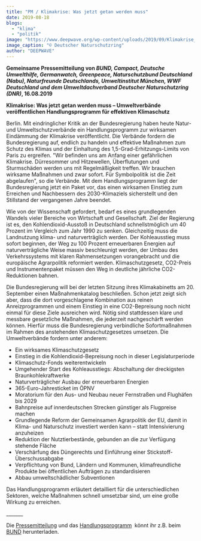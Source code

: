 ```yaml
---
title: "PM / Klimakrise: Was jetzt getan werden muss"
date: 2019-08-18
blogs: 
  - "klima"
  - "politik"
image: "https://www.deepwave.org/wp-content/uploads/2019/09/Klimakrise_Handlungsprogramm_Logos_der_Verbände.png"
image_caption: "© Deutscher Naturschutzring"
author: "DEEPWAVE"
---
```


**Gemeinsame Pressemitteilung von _BUND, Campact, Deutsche Umwelthilfe, Germanwatch, Greenpeace, Naturschutzbund Deutschland (Nabu), Naturfreunde Deutschlands, Umweltinstitut München, WWF Deutschland und dem Umweltdachverband Deutscher Naturschutzring (DNR)_, 16.08.2019**

**Klimakrise: Was jetzt getan werden muss – Umweltverbände veröffentlichen Handlungsprogramm für effektiven Klimaschutz**

Berlin. Mit eindringlicher Kritik an der Bundesregierung haben heute Natur- und Umweltschutzverbände ein Handlungsprogramm zur wirksamen Eindämmung der Klimakrise veröffentlicht. Die Verbände fordern die Bundesregierung auf, endlich zu handeln und effektive Maßnahmen zum Schutz des Klimas und der Einhaltung des 1,5-Grad-Erhitzungs-Limits von Paris zu ergreifen. "Wir befinden uns am Anfang einer gefährlichen Klimakrise. Dürresommer und Hitzewellen, Überflutungen und Sturmschäden werden uns mit Regelmäßigkeit treffen. Wir brauchen wirksame Maßnahmen und zwar sofort. Für Symbolpolitik ist die Zeit abgelaufen", so die Verbände. Mit dem Handlungsprogramm liegt der Bundesregierung jetzt ein Paket vor, das einen wirksamen Einstieg zum Erreichen und Nachbessern des 2030-Klimaziels sicherstellt und den Stillstand der vergangenen Jahre beendet.

Wie von der Wissenschaft gefordert, bedarf es eines grundlegenden Wandels vieler Bereiche von Wirtschaft und Gesellschaft. Ziel der Regierung ist es, den Kohlendioxid-Ausstoß in Deutschland schnellstmöglich um 40 Prozent im Vergleich zum Jahr 1990 zu senken. Gleichzeitig muss die Landnutzung klima- und naturverträglich werden. Der Kohleausstieg muss sofort beginnen, der Weg zu 100 Prozent erneuerbaren Energien auf naturverträgliche Weise massiv beschleunigt werden, der Umbau des Verkehrssystems mit klaren Rahmensetzungen vorangebracht und die europäische Agrarpolitik reformiert werden. Klimaschutzgesetz, CO2-Preis und Instrumentenpaket müssen den Weg in deutliche jährliche CO2-Reduktionen bahnen.

Die Bundesregierung will bei der letzten Sitzung ihres Klimakabinetts am 20. September einen Maßnahmenkatalog beschließen. Schon jetzt zeigt sich aber, dass die dort vorgeschlagene Kombination aus reinen Anreizprogrammen und einem Einstieg in eine CO2-Bepreisung noch nicht einmal für diese Ziele ausreichen wird. Nötig sind stattdessen klare und messbare gesetzliche Maßnahmen, die jederzeit nachgeschärft werden können. Hierfür muss die Bundesregierung verbindliche Sofortmaßnahmen im Rahmen des anstehenden Klimaschutzgesetzes umsetzen. Die Umweltverbände fordern unter anderem:

- Ein wirksames Klimaschutzgesetz
- Einstieg in die Kohlendioxid-Bepreisung noch in dieser Legislaturperiode
- Klimaschutz-Fonds weiterentwickeln
- Umgehender Start des Kohleausstiegs: Abschaltung der dreckigsten Braunkohlekraftwerke
- Naturverträglicher Ausbau der erneuerbaren Energien
- 365-Euro-Jahresticket im ÖPNV
- Moratorium für den Aus- und Neubau neuer Fernstraßen und Flughäfen bis 2029
- Bahnpreise auf innerdeutschen Strecken günstiger als Flugpreise machen
- Grundlegende Reform der Gemeinsamen Agrarpolitik der EU, damit in Klima- und Naturschutz investiert werden kann – statt Intensivierung anzuheizen
- Reduktion der Nutztierbestände, gebunden an die zur Verfügung stehende Fläche
- Verschärfung des Düngerechts und Einführung einer Stickstoff-Überschussabgabe
- Verpflichtung von Bund, Ländern und Kommunen, klimafreundliche Produkte bei öffentlichen Aufträgen zu standardisieren
- Abbau umweltschädlicher Subventionen

Das Handlungsprogramm erläutert detailliert für die unterschiedlichen Sektoren, welche Maßnahmen schnell umsetzbar sind, um eine große Wirkung zu erreichen.

\_\_\_\_\_\_\_

Die [Pressemitteilung](https://www.bund.net/service/presse/pressemitteilungen/detail/news/klimakrise-was-jetzt-getan-werden-muss-umweltverbaende-veroeffentlichen-handlungsprogramm-fuer-effektiven-klimaschutz) und das [Handlungsprogramm](https://www.bund.net/fileadmin/user_upload_bund/publikationen/klimawandel/klimawandel_klimakrise.pdf)  könnt ihr z.B. beim [BUND](https://www.bund.net/) herunterladen.
